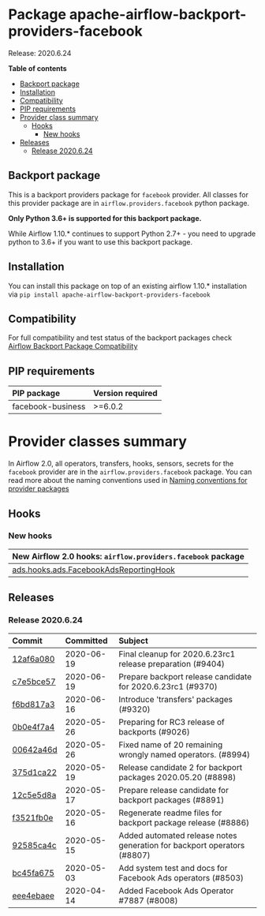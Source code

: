 <!--
 Licensed to the Apache Software Foundation (ASF) under one
 or more contributor license agreements.  See the NOTICE file
 distributed with this work for additional information
 regarding copyright ownership.  The ASF licenses this file
 to you under the Apache License, Version 2.0 (the
 "License"); you may not use this file except in compliance
 with the License.  You may obtain a copy of the License at

   http://www.apache.org/licenses/LICENSE-2.0

 Unless required by applicable law or agreed to in writing,
 software distributed under the License is distributed on an
 "AS IS" BASIS, WITHOUT WARRANTIES OR CONDITIONS OF ANY
 KIND, either express or implied.  See the License for the
 specific language governing permissions and limitations
 under the License.
 -->


# Package apache-airflow-backport-providers-facebook

Release: 2020.6.24

**Table of contents**

- [Backport package](#backport-package)
- [Installation](#installation)
- [Compatibility](#compatibility)
- [PIP requirements](#pip-requirements)
- [Provider class summary](#provider-classes-summary)
    - [Hooks](#hooks)
        - [New hooks](#new-hooks)
- [Releases](#releases)
    - [Release 2020.6.24](#release-2020624)

## Backport package

This is a backport providers package for `facebook` provider. All classes for this provider package
are in `airflow.providers.facebook` python package.

**Only Python 3.6+ is supported for this backport package.**

While Airflow 1.10.* continues to support Python 2.7+ - you need to upgrade python to 3.6+ if you
want to use this backport package.



## Installation

You can install this package on top of an existing airflow 1.10.* installation via
`pip install apache-airflow-backport-providers-facebook`

## Compatibility

For full compatibility and test status of the backport packages check
[Airflow Backport Package Compatibility](https://cwiki.apache.org/confluence/display/AIRFLOW/Backported+providers+packages+for+Airflow+1.10.*+series)

## PIP requirements

| PIP package       | Version required   |
|:------------------|:-------------------|
| facebook-business | &gt;=6.0.2            |

# Provider classes summary

In Airflow 2.0, all operators, transfers, hooks, sensors, secrets for the `facebook` provider
are in the `airflow.providers.facebook` package. You can read more about the naming conventions used
in [Naming conventions for provider packages](https://github.com/apache/airflow/blob/master/CONTRIBUTING.rst#naming-conventions-for-provider-packages)







## Hooks


### New hooks

| New Airflow 2.0 hooks: `airflow.providers.facebook` package                                                                         |
|:------------------------------------------------------------------------------------------------------------------------------------|
| [ads.hooks.ads.FacebookAdsReportingHook](https://github.com/apache/airflow/blob/master/airflow/providers/facebook/ads/hooks/ads.py) |







## Releases

### Release 2020.6.24

| Commit                                                                                         | Committed   | Subject                                                                 |
|:-----------------------------------------------------------------------------------------------|:------------|:------------------------------------------------------------------------|
| [12af6a080](https://github.com/apache/airflow/commit/12af6a08009b8776e00d8a0aab92363eb8c4e8b1) | 2020-06-19  | Final cleanup for 2020.6.23rc1 release preparation (#9404)              |
| [c7e5bce57](https://github.com/apache/airflow/commit/c7e5bce57fe7f51cefce4f8a41ce408ac5675d13) | 2020-06-19  | Prepare backport release candidate for 2020.6.23rc1 (#9370)             |
| [f6bd817a3](https://github.com/apache/airflow/commit/f6bd817a3aac0a16430fc2e3d59c1f17a69a15ac) | 2020-06-16  | Introduce &#39;transfers&#39; packages (#9320)                                  |
| [0b0e4f7a4](https://github.com/apache/airflow/commit/0b0e4f7a4cceff3efe15161fb40b984782760a34) | 2020-05-26  | Preparing for RC3 release of backports (#9026)                           |
| [00642a46d](https://github.com/apache/airflow/commit/00642a46d019870c4decb3d0e47c01d6a25cb88c) | 2020-05-26  | Fixed name of 20 remaining wrongly named operators. (#8994)             |
| [375d1ca22](https://github.com/apache/airflow/commit/375d1ca229464617780623c61c6e8a1bf570c87f) | 2020-05-19  | Release candidate 2 for backport packages 2020.05.20 (#8898)            |
| [12c5e5d8a](https://github.com/apache/airflow/commit/12c5e5d8ae25fa633efe63ccf4db389e2b796d79) | 2020-05-17  | Prepare release candidate for backport packages (#8891)                 |
| [f3521fb0e](https://github.com/apache/airflow/commit/f3521fb0e36733d8bd356123e56a453fd37a6dca) | 2020-05-16  | Regenerate readme files for backport package release (#8886)            |
| [92585ca4c](https://github.com/apache/airflow/commit/92585ca4cb375ac879f4ab331b3a063106eb7b92) | 2020-05-15  | Added automated release notes generation for backport operators (#8807) |
| [bc45fa675](https://github.com/apache/airflow/commit/bc45fa6759203b4c26b52e693dac97486a84204e) | 2020-05-03  | Add system test and docs for Facebook Ads operators (#8503)             |
| [eee4ebaee](https://github.com/apache/airflow/commit/eee4ebaeeb1991480ee178ddb600bc69b2a88764) | 2020-04-14  | Added Facebook Ads Operator #7887 (#8008)                               |
